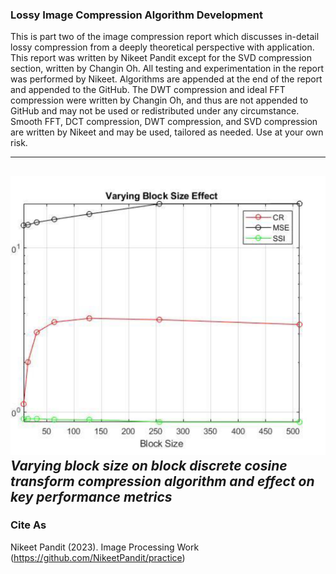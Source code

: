 ### Lossy Image Compression Algorithm Development
This is part two of the image compression report which discusses in-detail lossy compression from a deeply theoretical perspective with application. This report was written by Nikeet Pandit except for the SVD compression section, written by Changin Oh. All testing and experimentation in the report was performed by Nikeet. 
Algorithms are appended at the end of the report and appended to the GitHub. The DWT compression and ideal FFT compression were written by Changin Oh, and thus are not appended to GitHub and may not be used or redistributed under any circumstance. 
Smooth FFT, DCT compression, DWT compression, and SVD compression are written by Nikeet and may be used, tailored as needed. Use at your own risk. 

--------------------------------------------
![This is an image](https://github.com/NikeetPandit/projects/blob/main/Lossy%20Image%20Compression/functions/IM/read_me_IM.PNG)
*Varying block size on block discrete cosine transform compression algorithm and effect on key performance metrics*
--------------------------------------------

### Cite As
Nikeet Pandit (2023). Image Processing Work (https://github.com/NikeetPandit/practice)
